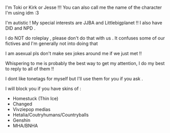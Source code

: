 I'm Toki or Kirk or Jesse !!! You can also call me the name of the character I'm using idm :3 

I'm autistic ! My special interests are JJBA and Littlebigplanet !! I also have DID and NPD . 

I do NOT do roleplay , please don't do that with us . It confuses some of our fictives and I'm generally not into doing that

I am asexual pls don't make sex jokes around me if we just met !!

Whispering to me is probably the best way to get my attention, I do my best to reply to all of them !!

I dont like tonetags for myself but I'll use them for you if you ask .

I will block you if you have skins of : 
- Homestuck (Thin Ice)
- Changed
- Vivziepop medias
- Hetalia/Coutryhumans/Countryballs
- Genshin
- MHA/BNHA
